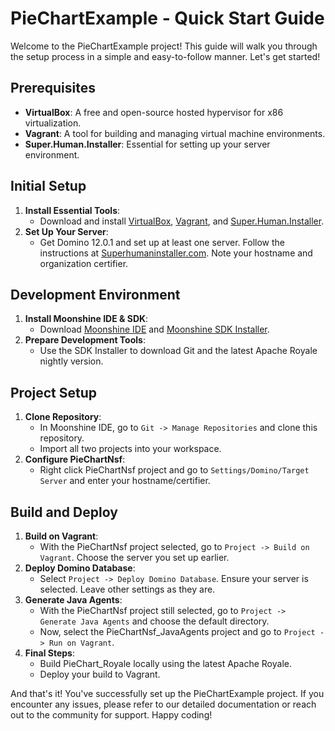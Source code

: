 # PieChartExample - Quick Start Guide

Welcome to the PieChartExample project! This guide will walk you through the setup process in a simple and easy-to-follow manner. Let's get started!

## Prerequisites
- **VirtualBox**: A free and open-source hosted hypervisor for x86 virtualization.
- **Vagrant**: A tool for building and managing virtual machine environments.
- **Super.Human.Installer**: Essential for setting up your server environment.

## Initial Setup
1. **Install Essential Tools**:
   - Download and install [VirtualBox](https://www.virtualbox.org/wiki/Downloads), [Vagrant](https://developer.hashicorp.com/vagrant/downloads), and [Super.Human.Installer](https://superhumaninstaller.com/).
2. **Set Up Your Server**:
   - Get Domino 12.0.1 and set up at least one server. Follow the instructions at [Superhumaninstaller.com](https://superhumaninstaller.com/). Note your hostname and organization certifier.

## Development Environment
1. **Install Moonshine IDE & SDK**:
   - Download [Moonshine IDE](https://moonshine-ide.com/) and [Moonshine SDK Installer](https://moonshine-ide.com/download-sdk-installer/).
2. **Prepare Development Tools**:
   - Use the SDK Installer to download Git and the latest Apache Royale nightly version.

## Project Setup
1. **Clone Repository**:
   - In Moonshine IDE, go to `Git -> Manage Repositories` and clone this repository.
   - Import all two projects into your workspace.
2. **Configure PieChartNsf**:
   - Right click PieChartNsf project and go to `Settings/Domino/Target Server` and enter your hostname/certifier.

## Build and Deploy
1. **Build on Vagrant**:
   - With the PieChartNsf project selected, go to `Project -> Build on Vagrant`. Choose the server you set up earlier.
2. **Deploy Domino Database**:
   - Select `Project -> Deploy Domino Database`. Ensure your server is selected. Leave other settings as they are.
3. **Generate Java Agents**:
   - With the PieChartNsf project still selected, go to `Project -> Generate Java Agents` and choose the default directory.
   - Now, select the PieChartNsf_JavaAgents project and go to `Project -> Run on Vagrant`.
4. **Final Steps**:
   - Build PieChart_Royale locally using the latest Apache Royale.
   - Deploy your build to Vagrant.

And that's it! You've successfully set up the PieChartExample project. If you encounter any issues, please refer to our detailed documentation or reach out to the community for support. Happy coding!
